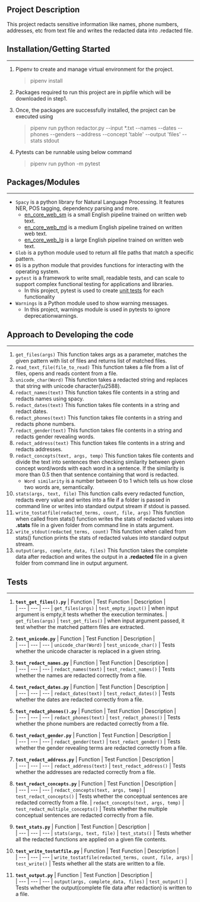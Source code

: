 

## Project Description
This project redacts sensitive information like names, phone numbers, addresses, etc from text file and writes the redacted data into .redacted file.


## Installation/Getting Started
---
1. Pipenv to create and manage virtual environment for the project.
   > pipenv install
2. Packages required to run this project are in pipfile which will be downloaded in step1.
3. Once, the packages are successfully installed, the project can be executed using
   > pipenv run python redactor.py --input *.txt --names --dates --phones --genders --address --concept 'table' --output 'files' --stats stdout

4. Pytests can be runnable using below command
   > pipenv run python -m pytest

## Packages/Modules
---
- `Spacy` is a python library for Natural Language Processing. It features NER, POS tagging, dependency parsing and more.
    - [en_core_web_sm](https://spacy.io/models/en) is a small English pipeline trained on written web text.
    - [en_core_web_md](https://spacy.io/models/en) is a medium English pipeline trained on written web text.
    - [en_core_web_lg](https://spacy.io/models/en) is a large English pipeline trained on written web text.
- `Glob` is a python module used to return all file paths that match a specific pattern.
- `OS` is a python module that provides functions for interacting with the operating system.
- `pytest` is a framework to write small, readable tests, and can scale to support complex functional testing for applications and libraries.
    - In this project, pytest is used to create [unit tests](#tests) for each functionality
- `Warnings` is a Python module used to show warning messages.
    - In this project, warnings module is used in pytests to ignore deprecationwarnings.
##  Approach to Developing the code
---
1. `get_files(args)`
   This function takes args as a parameter, matches the given pattern with list of files and returns list of matched files.
2. `read_text_file(file_to_read)`
   This function takes a file from a list of files, opens and reads content from a file.
3. `unicode_char(Word)`
   This function takes a redacted string and replaces that string with unicode character(\u2588).
4. `redact_names(text)`
   This function takes file contents in a string and redacts names using spacy.
5. `redact_dates(text)`
   This function takes file contents in a string and redact dates.
6. `redact_phones(text)`
   This function takes file contents in a string and redacts phone numbers.
7. `redact_gender(text)`
   This function takes file contents in a string and redacts gender revealing words.
8. `redact_address(text)`
   This function takes file contents in a string and redacts addresses.
9. `redact_concepts(text, args, temp)`
   This function takes file contents and divide the text into sentences then checking similarity between given concept word/words with each word in a sentence. If the similarity is more than 0.5 then that sentence containing that word is redacted.
    - `Word similarity` is a number between 0 to 1 which tells us how close two words are, semantically.
10. `stats(args, text, file)`
    This function calls every redacted function, redacts every value and writes into a file if a folder is passed in command line or writes into standard output stream if stdout is passed.
11. `write_tostatfile(redacted_terms, count, file, args)`
    This function when called from stats() function writes the stats of redacted values into **.stats** file in a given folder from command line in stats argument.
12. `write_stdout(redacted_terms, count)`
    This function when called from stats() function prints the stats of redacted values into standard output stream.
13. `output(args, complete_data, files)`
    This function takes the complete data after redaction and writes the output in a **.redacted** file  in a given folder from command line in output argument.

## Tests
---
1. **`test_get_files().py`**
   | Function | Test Function | Description  |   
   |   --- |   --- |   ---
   |   `get_files(args)`    |    `test_empty_input()`    |    when input argument is empty,it tests whether the execution terminates.
   |   `get_files(args)`    |    `test_get_files()`    |    when input argument passed, it test whether the matched pattern files are extracted.
2. **`test_unicode.py`**
   | Function | Test Function | Description  |   
   |   --- |   --- |   ---
   |   `unicode_char(Word)`    |    `test_unicode_char()`    |    Tests whether the unicode character is replaced in a given string.

3. **`test_redact_names.py`**
   | Function | Test Function | Description  |   
   |   --- |   --- |   ---
   |   `redact_names(text)`    |    `test_redact_names()`    |    Tests whether the names are redacted correctly from a file.

4. **`test_redact_dates.py`**
   | Function | Test Function | Description  |   
   |   --- |   --- |   ---
   |   `redact_dates(text)`    |    `test_redact_dates()`    |    Tests whether the dates are redacted correctly from a file.

5. **`test_redact_phones().py`**
   | Function | Test Function | Description  |   
   |   --- |   --- |   ---
   |   `redact_phones(text)`    |    `test_redact_phones()`    |    Tests whether the phone numbers are redacted correctly from a file.

6. **`test_redact_gender.py`**
   | Function | Test Function | Description  |   
   |   --- |   --- |   ---
   |   `redact_gender(text)`    |    `test_redact_gender()`    |    Tests whether the gender revealing terms are redacted correctly from a file.
7. **`test_redact_address.py`**
   | Function | Test Function | Description  |   
   |   --- |   --- |   ---
   |   `redact_address(text)`    |    `test_redact_address()`    |    Tests whether the addresses are redacted correctly from a file.
8. **`test_redact_concepts.py`**
   | Function | Test Function | Description  |   
   |   --- |   --- |   ---
   |   `redact_concepts(text, args, temp)`    |    `test_redact_concepts()`    |    Tests whether the conceptual sentences are redacted correctly from a file.
   |   `redact_concepts(text, args, temp)`    |    `test_redact_multiple_concepts()`    |    Tests whether the multiple conceptual sentences are redacted correctly from a file.
9. **`test_stats.py`**
   | Function | Test Function | Description  |   
   |   --- |   --- |   ---
   |   `stats(args, text, file)`    |    `test_stats()`    |    Tests whether all the redacted functions are applied on a given file contents.
10. **`test_write_tostatfile.py`**
    | Function | Test Function | Description  |   
    |   --- |   --- |   ---
    |   `write_tostatfile(redacted_terms, count, file, args)`    |    `test_write()`    |    Tests whether all the stats are written to a file.
11. **`test_output.py`**
    | Function | Test Function | Description  |   
    |   --- |   --- |   ---
    |   `output(args, complete_data, files)`    |    `test_output()`    |    Tests whether the output(complete file data after redaction) is written to a file.